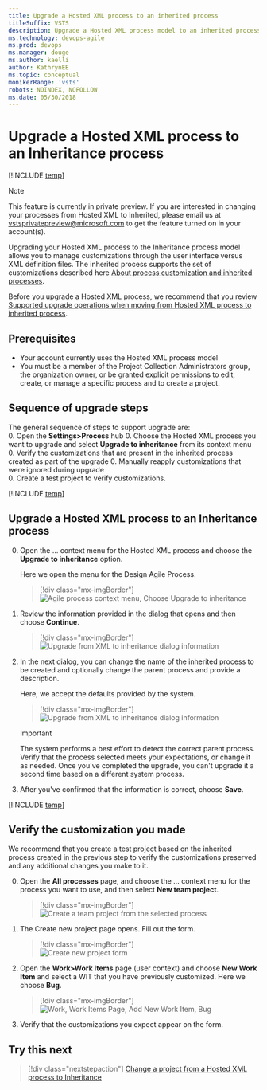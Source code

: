 ```yaml
---
title: Upgrade a Hosted XML process to an inherited process
titleSuffix: VSTS     
description: Upgrade a Hosted XML process model to an inherited process in Visual Studio Team Services
ms.technology: devops-agile
ms.prod: devops
ms.manager: douge
ms.author: kaelliauthor: KathrynEE
ms.topic: conceptual
monikerRange: 'vsts'
robots: NOINDEX, NOFOLLOW
ms.date: 05/30/2018
---
```


# Upgrade a Hosted XML process to an Inheritance process   

[!INCLUDE [temp](../../_shared/version-vsts-only.md)]

> [!NOTE]  
> This feature is currently in private preview. If you are interested in changing your processes from Hosted XML to Inherited, please email us at [vstsprivatepreview@microsoft.com](mailto:vstsprivatepreview@microsoft.com) to get the feature turned on in your account(s).

Upgrading your Hosted XML process to the Inheritance process model allows you to manage customizations through the user interface versus XML definition files. The inherited process supports the set of customizations described here [About process customization and inherited processes](../../organizations/settings/work/inheritance-process-model.md). 

Before you upgrade a Hosted XML process, we recommend that you review [Supported upgrade operations when moving from Hosted XML process to inherited process](../../organizations/settings/work/upgrade-support-hosted-to-inherited.md). 
 
## Prerequisites

- Your account currently uses the Hosted XML process model 
- You must be a member of the Project Collection Administrators group, the organization owner, or be granted explicit permissions to edit, create, or manage a specific process and to create a project. 


## Sequence of upgrade steps

The general sequence of steps to support upgrade are:  
0. Open the **Settings>Process** hub 
0. Choose the Hosted XML process you want to upgrade and select **Upgrade  to inheritance** from its context menu
0. Verify the customizations that are present in the inherited process created as part of the upgrade 
0. Manually reapply customizations that were ignored during upgrade  
0. Create a test project to verify customizations. 

[!INCLUDE [temp](../../organizations/settings/_shared/open-process-admin-context-ts.md)]


## Upgrade a Hosted XML process to an Inheritance process 

0. Open the &hellip; context menu for the Hosted XML process and choose the **Upgrade to inheritance** option. 

	Here we open the menu for the Design Agile Process. 

	> [!div class="mx-imgBorder"]  
	> ![Agile process context menu, Choose Upgrade to inheritance](../../_img/migration/upgrade-to-inherited-option-menu.png) 

0. Review the information provided in the dialog that opens and then choose **Continue**.  

	> [!div class="mx-imgBorder"]  
	> ![Upgrade from XML to inheritance dialog information](../../_img/migration/upgrade-from-xml-to-inheritance.png)   

0. In the next dialog, you can change the name of the inherited process to be created and optionally change the parent process and provide a description. 

	Here, we accept the defaults provided by the system.  

	> [!div class="mx-imgBorder"]  
	> ![Upgrade from XML to inheritance dialog information](../../_img/migration/upgrade-from-xml-to-inheritance-dialog.png)  

	> [!IMPORTANT]  
	> The system performs a best effort to detect the correct parent process. Verify that the process selected meets your expectations, or change it as needed. Once you've completed the upgrade, you can't upgrade it a second time based on a different system process. 

0. After  you've confirmed that the information is correct, choose **Save**. 

[!INCLUDE [temp](post-upgrade-steps.md)]

<a id="verify">  </a>
## Verify the customization you made 

We recommend that you create a test project based on the inherited process created in the previous step to verify the customizations preserved and any additional changes you make to it. 

0. Open the **All processes** page, and choose the &hellip; context menu for the process you want to use, and then select **New team project**.  

	> [!div class="mx-imgBorder"]  
	> ![Create a team project from the selected process](../../_img/migration/create-team-project-inherited-process.png)  

0. The Create new project page opens. Fill out the form. 

	> [!div class="mx-imgBorder"]  
	> ![Create new project form](../../../organizations/settings/work/_img/process/create-test-project.png) 

0. Open the **Work>Work Items** page (user context) and choose **New Work Item** and select a WIT that you have previously customized. Here we choose **Bug**. 

	> [!div class="mx-imgBorder"]  
	> ![Work, Work Items Page, Add New Work Item, Bug](../../../organizations/settings/work/_img/process/add-custom-field-verify-bug.png) 

0.  Verify that the customizations you expect appear on the form.  

## Try this next
> [!div class="nextstepaction"]
> [Change a project from a Hosted XML process to Inheritance](change-process-from-hosted-to-inherited.md) 

